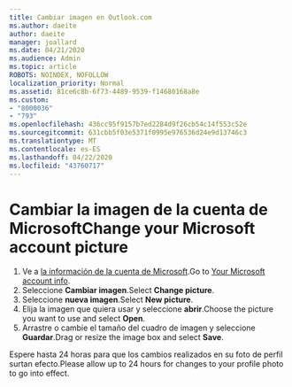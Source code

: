 ```yaml
---
title: Cambiar imagen en Outlook.com
ms.author: daeite
author: daeite
manager: joallard
ms.date: 04/21/2020
ms.audience: Admin
ms.topic: article
ROBOTS: NOINDEX, NOFOLLOW
localization_priority: Normal
ms.assetid: 81ce6c8b-6f73-4489-9539-f14680168a8e
ms.custom:
- "8000036"
- "793"
ms.openlocfilehash: 436cc95f9157b7ed2284d9f26cb54c14f553c52e
ms.sourcegitcommit: 631cbb5f03e5371f0995e976536d24e9d13746c3
ms.translationtype: MT
ms.contentlocale: es-ES
ms.lasthandoff: 04/22/2020
ms.locfileid: "43760717"
---
```

# <a name="change-your-microsoft-account-picture"></a><span data-ttu-id="87248-102">Cambiar la imagen de la cuenta de Microsoft</span><span class="sxs-lookup"><span data-stu-id="87248-102">Change your Microsoft account picture</span></span>

1. <span data-ttu-id="87248-103">Ve a [la información de la cuenta de Microsoft](https://go.microsoft.com/fwlink/p/?linkid=860841).</span><span class="sxs-lookup"><span data-stu-id="87248-103">Go to [Your Microsoft account info](https://go.microsoft.com/fwlink/p/?linkid=860841).</span></span>
2. <span data-ttu-id="87248-104">Seleccione **Cambiar imagen**.</span><span class="sxs-lookup"><span data-stu-id="87248-104">Select **Change picture**.</span></span>
3. <span data-ttu-id="87248-105">Seleccione **nueva imagen**.</span><span class="sxs-lookup"><span data-stu-id="87248-105">Select **New picture**.</span></span>
4. <span data-ttu-id="87248-106">Elija la imagen que quiera usar y seleccione **abrir**.</span><span class="sxs-lookup"><span data-stu-id="87248-106">Choose the picture you want to use and select **Open**.</span></span>
5. <span data-ttu-id="87248-107">Arrastre o cambie el tamaño del cuadro de imagen y seleccione **Guardar**.</span><span class="sxs-lookup"><span data-stu-id="87248-107">Drag or resize the image box and select **Save**.</span></span>

<span data-ttu-id="87248-108">Espere hasta 24 horas para que los cambios realizados en su foto de perfil surtan efecto.</span><span class="sxs-lookup"><span data-stu-id="87248-108">Please allow up to 24 hours for changes to your profile photo to go into effect.</span></span>